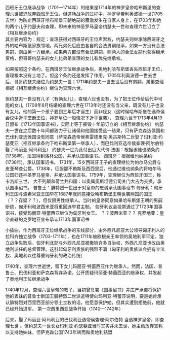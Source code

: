西班牙王位继承战争（1701—1714年）的结果是1714年的神罗皇帝哈布斯堡的查理六世被迫放弃西班牙王位，但这场战争的过程中，神罗皇帝利奥波德一世(1705去世）为防止西班牙哈布斯堡王朝绝嗣的覆辙发生在自家人身上，在1703年和他的两个儿子约瑟夫和查理，即未来的神圣罗马皇帝约瑟夫一世和查理六世订立了《相互继承协约》\
其主要内容为：规定：查理获得对西班牙的王位声索权，约瑟夫则继承除西班牙之外的哈布斯堡家族领地。两兄弟死后应由各自的合法男嗣继承，如果一方没有合法男嗣，则由另一方继承。如果两方都没有合法男嗣，则两人的合法女嗣也获得继承资格，但哥哥约瑟夫的女儿比弟弟查理的女儿有优先继承权。

如果按照这个条约，在西班牙王位继承战争后，奥地利哈布斯堡丢失西班牙王位，查理根本没有土地了。但这个条约还是发挥了作用，1705年利奥波德一世去世后，哥哥约瑟夫继位为约瑟夫一世；1711年约瑟夫一世去世后没有男嗣，弟弟查理根据《相互继承协约》继位为查理六世。

但约瑟夫一世没有儿子（有俩女儿），查理六世也没有，为了把王位传给后代中可能的女儿（1708年8月结婚的查理六世在1713年时还没有当父亲，既没有儿子也没有女儿，他的第一个孩子要到三年后才诞生）而非侄女（这时候哈布斯堡在选帝侯会议中近乎垄断王位，神罗皇位一般情况下近乎世袭）， 查理六世于1713年4月19日颁布《1713年国事诏书》，实际上等于撕毁十年前订立的《相互继承协约》
约瑟夫一世在之后数十年间都致力于让诸侯和他国接受这一结果，只有萨克森选侯国和巴伐利亚选侯国没有同意（萨克森选帝侯弗雷德里克·奥古斯特二世娶了玛利亚·约瑟斐亚（相互继承条约下哈布斯堡第一继承人），而巴伐利亚选帝侯查理·阿尔伯特娶了玛丽亚·阿玛利亚）
约瑟夫一世为此付出巨大代价
法国：根据该维也纳条约 (1738年)，法国得到洛林公国，并承认国事诏书。
西班牙：根据维也纳条约 (1738年)，承认国事诏书。 1731年，15岁西班牙王子的查理继位为帕尔马公爵与皮亚琴查公爵。1738年，征服那不勒斯及西西里后，他通过维也纳条约将帕尔马公国归还神圣罗马皇帝，并承认国事诏书。1759年，查理继位为西班牙国王，称卡洛斯三世。
大不列颠和荷兰共和国：以奥属奥斯坦德公司关门大吉为交换，承认国事诏书。
普鲁士：腓特烈一世出于对皇帝的忠诚承认国事诏书
匈牙利：匈牙利王国与波希米亚王国早在1687年就同意接受哈布斯堡王朝世袭两国的国王（？？存疑？？），但仅限男性继承人。当时的皇帝同意如果哈布斯堡王朝的男嗣断绝，匈牙利和波西米亚将重回选举君主制。 匈牙利议会投票通过了1723年国事诏书，接受玛丽亚·特蕾西亚继位为匈牙利女王。
？？波西米亚？？
克罗地亚：皇帝直辖的克罗地亚宣布承认1713年国事诏书

小插曲，作为西班牙王位继承战争的东线部分，由外西凡尼亚大公领导匈牙利人的拉科齐独立战争（1703-1711年），也在1711年被欧根亲王率领的奥地利军平定。独立战争失败后，匈牙利北部与外西凡尼亚被撤销许多自治权，外西凡尼亚也改由奥地利派任的总督管理。这引起匈牙利贵族的强烈不满（匈牙利的贵族议会拥有立法权、奥地利以往尊重匈牙利的政治传统） 

1740年，查理六世逝世，留下女儿玛丽亚·特蕾西亚作为继承人。然而，法国、普鲁士、巴伐利亚和萨克森背弃承诺，公开质疑玛丽亚·特蕾西亚的继承权，并发起了奥地利王位继承战争

1740年12月，查理六世皇帝的教子，当初曾签署《国事诏书》并庄严承诺将保护他的表妹的普鲁士新国王腓特烈二世派遣特使向玛利亚·特蕾莎说明，要是她肯承认腓特烈对西里西亚部分领土主权的话，他愿意保护她，但其实遭到拒绝前，他就已经开始进军。
第一次西里西亚战争开始（1740—1742年）

后来，娶了玛丽亚·阿玛利亚的巴伐利亚选帝侯查理·阿尔伯特 当选神罗皇帝，即查理七世 。但约瑟夫一世长女玛利亚·约瑟斐亚当时其实并未去世，她主动放弃宣称以支持她妹妹，但萨克森公国1743年转而和奥地利结盟
